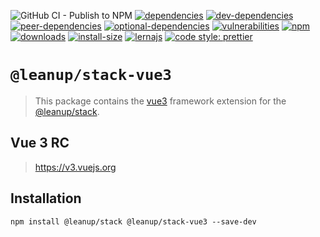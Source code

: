 ![GitHub CI - Publish to NPM](https://github.com/leanupjs/leanup/workflows/GitHub%20CI%20-%20Publish%20to%20NPM/badge.svg)
[![dependencies][dependencies]][dependencies-url]
[![dev-dependencies][dev-dependencies]][peer-dependencies-url]
[![peer-dependencies][peer-dependencies]][peer-dependencies-url]
[![optional-dependencies][optional-dependencies]][peer-dependencies-url]
[![vulnerabilities][vulnerabilities]][vulnerabilities-url]
[![npm][npm]][npm-url]
[![downloads][downloads]][downloads-url]
[![install-size][install-size]][install-size-url]
[![lernajs][lernajs]][lernajs-url]
[![code style: prettier](https://img.shields.io/badge/code_style-prettier-ff69b4.svg)](https://github.com/prettier/prettier)

[npm]: https://img.shields.io/npm/v/@leanup/cli-vue3
[npm-url]: https://www.npmjs.com/package/@leanup/cli-vue3
[dependencies]: https://status.david-dm.org/gh/leanupjs/leanup.svg?path=packages/stack/frameworks/vue3&ref=release/1.1
[dependencies-url]: https://david-dm.org/leanupjs/leanup?path=packages/stack/frameworks/vue3&ref=release/1.1
[dev-dependencies]: https://status.david-dm.org/gh/leanupjs/leanup.svg?path=packages/stack/frameworks/vue3&ref=release/1.1&type=dev
[dev-dependencies-url]: https://david-dm.org/leanupjs/leanup?path=packages/stack/frameworks/vue3&ref=release/1.1&type=dev
[peer-dependencies]: https://status.david-dm.org/gh/leanupjs/leanup.svg?path=packages/stack/frameworks/vue3&ref=release/1.1&type=peer
[peer-dependencies-url]: https://david-dm.org/leanupjs/leanup?path=packages/stack/frameworks/vue3&ref=release/1.1&type=peer
[optional-dependencies]: https://status.david-dm.org/gh/leanupjs/leanup.svg?path=packages/stack/frameworks/vue3&ref=release/1.1&type=optional
[optional-dependencies-url]: https://david-dm.org/leanupjs/leanup?path=packages/stack/frameworks/vue3&ref=release/1.1&type=optional
[vulnerabilities]: https://snyk.io/test/npm/@leanup/cli-vue3/badge.svg
[vulnerabilities-url]: https://snyk.io/test/npm/@leanup/cli-vue3
[downloads]: https://img.shields.io/npm/dt/@leanup/cli-vue3
[downloads-url]: https://npmcharts.com/compare/@leanup/cli-vue3?minimal=true
[install-size]: https://packagephobia.now.sh/badge?p=@leanup/cli-vue3
[install-size-url]: https://packagephobia.now.sh/result?p=@leanup/cli-vue3
[lernajs]: https://img.shields.io/badge/managed%20with-lerna-blueviolet
[lernajs-url]: https://lerna.js.org

# `@leanup/stack-vue3`

> This package contains the [vue3](https://v3.vuejs.org) framework extension for the [@leanup/stack](https://www.npmjs.com/package/@leanup/stack).

## Vue 3 RC

> https://v3.vuejs.org

## Installation

`npm install @leanup/stack @leanup/stack-vue3 --save-dev`

